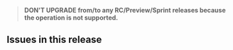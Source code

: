 > **DON'T UPGRADE from/to any RC/Preview/Sprint releases because the operation is not supported.**

## Issues in this release

